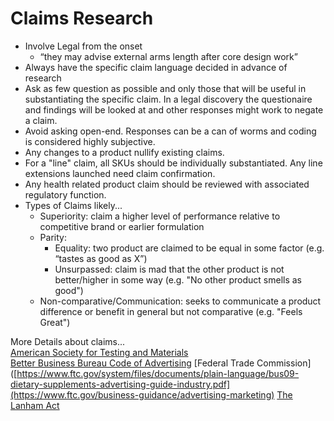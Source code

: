 
#  Claims Research

- Involve Legal from the onset<br>
  - <q>they may advise external arms length after core design work</q><br>
- Always have the specific claim language decided in advance of research<br>
- Ask as few question as possible and only those that will be useful in substantiating the specific claim.  In a legal discovery the questionaire and findings will be looked at and other responses might work to negate a claim.<br>
- Avoid asking open-end.  Responses can be a can of worms and coding is considered highly subjective.<br>
- Any changes to a product nullify existing claims.<br>
- For a "line" claim, all SKUs should be individually substantiated.  Any line extensions launched need claim confirmation.<br>
- Any health related product claim should be reviewed with associated regulatory function.<br> 
- Types of Claims likely...<br>
  - Superiority: claim a higher level of performance relative to competitive brand or earlier formulation<br>
  - Parity:<br>
    - Equality: two product are claimed to be equal in some factor (e.g. <q>tastes as good as X</q>)<br>
    - Unsurpassed: claim is mad that the other product is not better/higher in some way (e.g. "No other product smells as good")<br>
  - Non-comparative/Communication: seeks to communicate a product difference or benefit in general but not comparative (e.g. "Feels Great")<br>

More Details about claims...<br>
[American Society for Testing and Materials](https://www.astm.org/e1958-22.html)<br>
[Better Business Bureau Code of Advertising](https://www.bbb.org/code-of-advertising)
[Federal Trade Commission]([https://www.ftc.gov/system/files/documents/plain-language/bus09-dietary-supplements-advertising-guide-industry.pdf](https://www.ftc.gov/business-guidance/advertising-marketing)
[The Lanham Act](https://cuetolawgroup.com/trademark-infringement-elements/#:~:text=the%20Lanham%20Act.-,What%20are%20the%20four%20major%20Lanham%20Act%20violations%3F,similar%20to%20a%20famous%20mark.)

